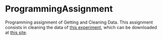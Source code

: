# ProgrammingAssignment
Programming assignment of Getting and Cleaning Data.
This assignment consists in cleaning the data of [this experiment](http://archive.ics.uci.edu/ml/datasets/Human+Activity+Recognition+Using+Smartphones), which can be downloaded at [this site](http://archive.ics.uci.edu/ml/datasets/Human+Activity+Recognition+Using+Smartphones).
